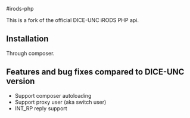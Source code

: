 #irods-php

This is a fork of the official DICE-UNC iRODS PHP api.

## Installation

Through composer.

## Features and bug fixes compared to DICE-UNC version

* Support composer autoloading
* Support proxy user (aka switch user)
* INT_RP reply support
